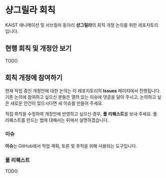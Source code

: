# 샹그릴라 회칙

KAIST 애니메이션 및 서브컬처 동아리 **샹그릴라**의 회칙 개정 논의를 위한 레포지토리입니다.

## 현행 회칙 및 개정안 보기

TODO

## 회칙 개정에 참여하기

현재 작업 중인 개정안에 대한 논의는 이 레포지토리의 **Issues** 페이지에서 진행됩니다. 기존 논의에 참여하고 싶으신 분들은 열려 있는 이슈에 댓글을 달아 주시고, 논의하고 싶은 새로운 안건이 있으시다면 새 이슈를 만들어 주세요.

직접 회칙을 수정하여 개정안에 반영하고 싶으신 경우, **풀 리퀘스트**를 보내 주세요. 풀 리퀘스트를 만드는 법에 대해서는 뒤에서 설명하겠습니다.

### 이슈

**이슈**는 GitHub에서 작업 계획, 토론 및 추적을 위해 사용되는 도구입니다.

### 풀 리퀘스트

TODO
